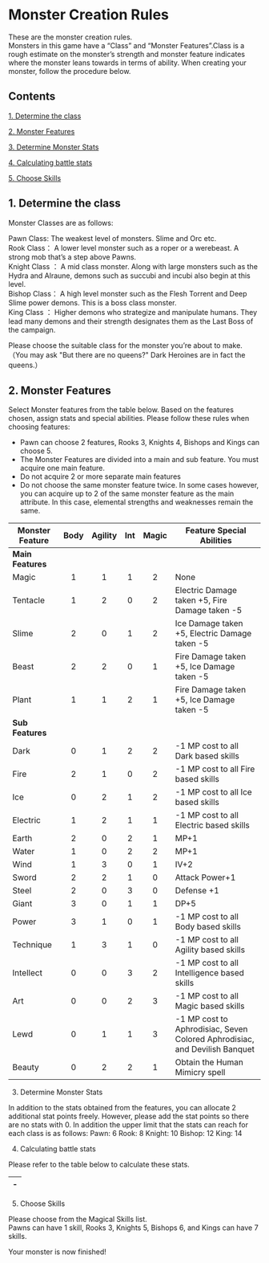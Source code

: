 # Monster Creation Rules

These are the monster creation rules.
\
Monsters in this game have a “Class” and “Monster Features”.Class is a rough estimate on the monster’s strength and monster feature indicates where the monster leans towards in terms of ability. When creating your monster, follow the procedure below.

## Contents

[1. Determine the class]()

[2. Monster Features]()

[3. Determine Monster Stats]()

[4. Calculating battle stats]()

[5. Choose Skills]()

## 1. Determine the class

Monster Classes are as follows:

Pawn Class: The weakest level of monsters. Slime and Orc etc.
\
Rook Class： A lower level monster such as a roper or a werebeast. A strong mob that’s a step above Pawns.
\
Knight Class ： A mid class monster. Along with large monsters such as the Hydra and Alraune, demons such as succubi and incubi also begin at this level.
\
Bishop Class： A high level monster such as the Flesh Torrent and Deep Slime power demons. This is a boss class monster.
\
King Class ： Higher demons who strategize and manipulate humans. They lead many demons and their strength designates them as the Last Boss of the campaign.
 
Please choose the suitable class for the monster you’re about to make.
\
（You may ask "But there are no queens?" Dark Heroines are in fact the queens.）

## 2. Monster Features

Select Monster features from the table below. Based on the features chosen, assign stats and special abilities. Please follow these rules when choosing features:

* Pawn can choose 2 features, Rooks 3, Knights 4, Bishops and Kings can choose 5.
* The Monster Features are divided into a main and sub feature. You must acquire one main feature.
* Do not acquire 2 or more separate main features
* Do not choose the same monster feature twice. In some cases however, you can acquire up to 2 of the same monster feature as the main attribute. In this case, elemental strengths and weaknesses remain the same.

| Monster Feature | Body | Agility | Int | Magic | Feature Special Abilities |
| - | :-: | :-: | :-: | :-: | - |
| **Main Features** |
|Magic | 1 | 1 | 1 | 2 | None|
|Tentacle | 1 | 2 | 0 | 2 | Electric Damage taken +5, Fire Damage taken -5|
|Slime | 2 | 0 | 1 | 2 | Ice Damage taken +5, Electric Damage taken -5|
|Beast | 2 | 2 | 0 | 1 | Fire Damage taken +5, Ice Damage taken -5|
|Plant | 1 | 1 | 2 | 1 | Fire Damage taken +5, Ice Damage taken -5|
| **Sub Features** |
|Dark |0 |1 |2 |2 |-1 MP cost to all Dark based skills|
|Fire |2 |1 |0 |2 |-1 MP cost to all Fire based skills| 
|Ice |0 |2 |1 |2 |-1 MP cost to all Ice based skills|
|Electric |1 |2 |1 |1 |-1 MP cost to all Electric based skills|
|Earth |2 |0 |2 |1 |MP+1|
|Water |1 |0 |2 |2 |MP+1|
|Wind |1 |3 |0 |1 |IV+2|
|Sword |2 |2 |1 |0 |Attack Power+1|
|Steel |2 |0 |3 |0 |Defense +1|
|Giant |3 |0 |1 |1 |DP+5|
|Power |3 |1 |0 |1 |-1 MP cost to all Body based skills|
|Technique |1 |3 |1 |0 |-1 MP cost to all Agility based skills|
|Intellect |0 |0 |3 |2 |-1 MP cost to all Intelligence based skills|
|Art |0 |0 |2 |3 |-1 MP cost to all Magic based skills|
|Lewd |0 |1 |1 |3 |-1 MP cost to Aphrodisiac, Seven Colored Aphrodisiac, and Devilish Banquet|
|Beauty | 0 | 2 | 2 | 1 | Obtain the Human Mimicry spell|

3. Determine Monster Stats

In addition to the stats obtained from the features, you can allocate 2 additional stat points freely.
However, please add the stat points so there are no stats with 0. In addition the upper limit that the stats can reach for
each class is as follows:
Pawn: 6
Rook: 8
Knight: 10
Bishop: 12
King: 14


4. Calculating battle stats

Please refer to the table below to calculate these stats.

| - |
| - |

5. Choose Skills

Please choose from the Magical Skills list.
\
Pawns can have 1 skill, Rooks 3, Knights 5, Bishops 6, and Kings can have 7 skills.

Your monster is now finished!


